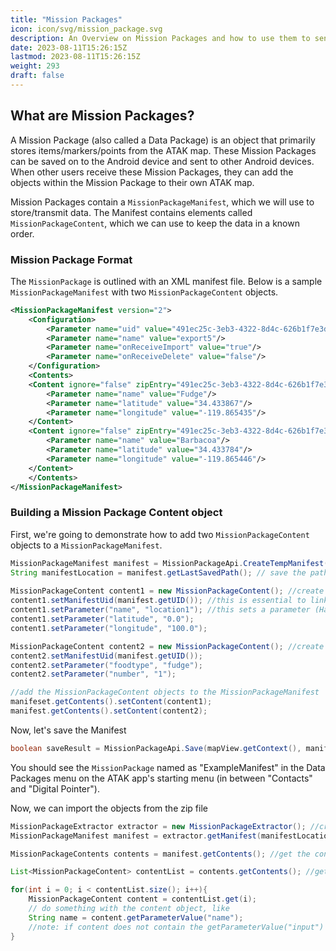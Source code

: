 ```yaml
---
title: "Mission Packages"
icon: icon/svg/mission_package.svg
description: An Overview on Mission Packages and how to use them to send Map data to other ATAK users.
date: 2023-08-11T15:26:15Z
lastmod: 2023-08-11T15:26:15Z
weight: 293
draft: false
---
```


## What are Mission Packages?

A Mission Package (also called a Data Package) is an object that primarily stores items/markers/points from the  ATAK map. These Mission Packages can be saved on to the Android device and sent to other Android devices. When other users receive these Mission Packages, they can add the objects within the Mission Package to their own  ATAK map.

Mission Packages contain a `MissionPackageManifest`, which we will use to store/transmit data. The Manifest contains elements called `MissionPackageContent`, which we can use to keep the data in a known order.


### Mission Package Format

The `MissionPackage` is outlined with an XML manifest file. Below is a sample `MissionPackageManifest` with two `MissionPackageContent` objects. 

```xml
<MissionPackageManifest version="2">
    <Configuration>
        <Parameter name="uid" value="491ec25c-3eb3-4322-8d4c-626b1f7e3db7"/>
        <Parameter name="name" value="export5"/>
        <Parameter name="onReceiveImport" value="true"/>
        <Parameter name="onReceiveDelete" value="false"/>
    </Configuration>
    <Contents>
    <Content ignore="false" zipEntry="491ec25c-3eb3-4322-8d4c-626b1f7e3db7">
        <Parameter name="name" value="Fudge"/>
        <Parameter name="latitude" value="34.433867"/>
        <Parameter name="longitude" value="-119.865435"/>
    </Content>
    <Content ignore="false" zipEntry="491ec25c-3eb3-4322-8d4c-626b1f7e3db7">
        <Parameter name="name" value="Barbacoa"/>
        <Parameter name="latitude" value="34.433784"/>
        <Parameter name="longitude" value="-119.865446"/>
    </Content>
    </Contents>
</MissionPackageManifest>
```

### Building a Mission Package Content object

First, we're going to demonstrate how to add two `MissionPackageContent` objects to a `MissionPackageManifest`.

```java
MissionPackageManifest manifest = MissionPackageApi.CreateTempManifest("ExampleManifest"); //create the MissionPackageManifest
String manifestLocation = manifest.getLastSavedPath(); // save the path of the MissionPackage
        
MissionPackageContent content1 = new MissionPackageContent(); //create the MissionPackageContent object
content1.setManifestUid(manifest.getUID()); //this is essential to link the MissionPackageContent object with the correct Manifest
content1.setParameter("name", "location1"); //this sets a parameter (HashMap) with "name" as the key and "location1" as the value
content1.setParameter("latitude", "0.0");
content1.setParameter("longitude", "100.0");

MissionPackageContent content2 = new MissionPackageContent(); //create a second MissionPackageContent object
content2.setManifestUid(manifest.getUID());
content2.setParameter("foodtype", "fudge");
content2.setParameter("number", "1");

//add the MissionPackageContent objects to the MissionPackageManifest
manifeset.getContents().setContent(content1);
manifest.getContents().setContent(content2);
```

Now, let's save the Manifest

```java
boolean saveResult = MissionPackageApi.Save(mapView.getContext(), manifest, null);
```

You should see the `MissionPackage` named as "ExampleManifest" in the Data Packages menu on the ATAK app's starting menu
(in between "Contacts" and "Digital Pointer"). 

Now, we can import the objects from the zip file

```java
MissionPackageExtractor extractor = new MissionPackageExtractor(); //create the MissionPackageExtractor object
MissionPackageManifest manifest = extractor.getManifest(manifestLocation); //get the MissionPackageManifest

MissionPackageContents contents = manifest.getContents(); //get the contents of the MissionPackage

List<MissionPackageContent> contentList = contents.getContents(); //get the contents as a List of MissionPackageContent objects

for(int i = 0; i < contentList.size(); i++){
    MissionPackageContent content = contentList.get(i);
    // do something with the content object, like 
    String name = content.getParameterValue("name");
    //note: if content does not contain the getParameterValue("input") key, it will return null
}
```

